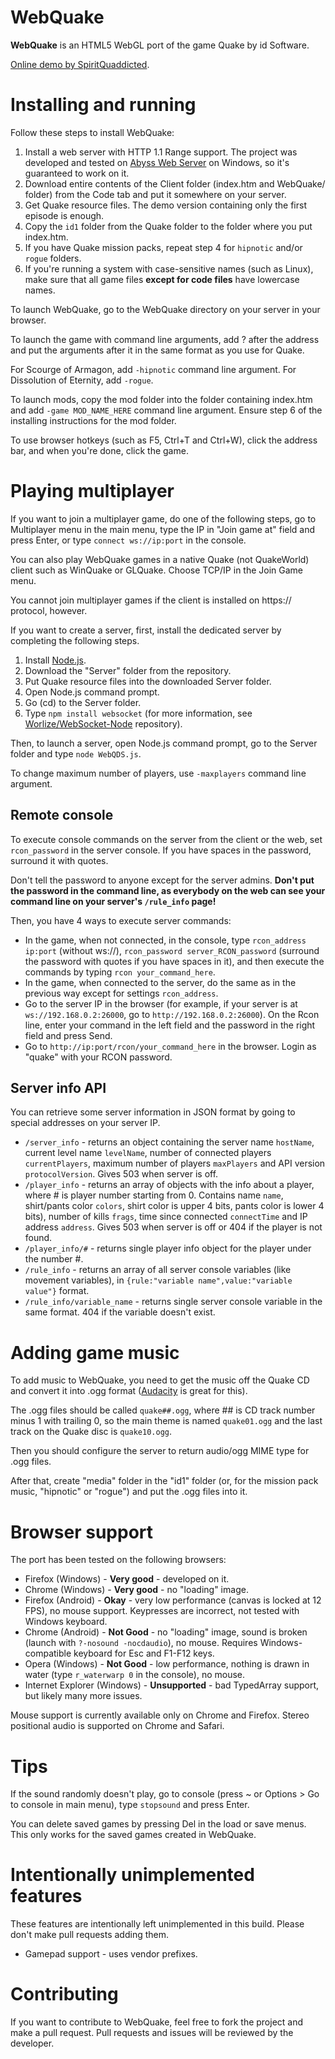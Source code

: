 # WebQuake

**WebQuake** is an HTML5 WebGL port of the game Quake by id Software.

[Online demo by SpiritQuaddicted](http://quaddicted.com/forum/viewtopic.php?pid=438).

# Installing and running

Follow these steps to install WebQuake:

1. Install a web server with HTTP 1.1 Range support. The project was developed and tested on [Abyss Web Server](http://www.aprelium.com/abyssws/) on Windows, so it's guaranteed to work on it.
2. Download entire contents of the Client folder (index.htm and WebQuake/ folder) from the Code tab and put it somewhere on your server.
3. Get Quake resource files. The demo version containing only the first episode is enough.
4. Copy the `id1` folder from the Quake folder to the folder where you put index.htm.
5. If you have Quake mission packs, repeat step 4 for `hipnotic` and/or `rogue` folders.
6. If you're running a system with case-sensitive names (such as Linux), make sure that all game files **except for code files** have lowercase names.

To launch WebQuake, go to the WebQuake directory on your server in your browser.

To launch the game with command line arguments, add ? after the address and put the arguments after it in the same format as you use for Quake.

For Scourge of Armagon, add `-hipnotic` command line argument. For Dissolution of Eternity, add `-rogue`.

To launch mods, copy the mod folder into the folder containing index.htm and add `-game MOD_NAME_HERE` command line argument. Ensure step 6 of the installing instructions for the mod folder.

To use browser hotkeys (such as F5, Ctrl+T and Ctrl+W), click the address bar, and when you're done, click the game.

# Playing multiplayer

If you want to join a multiplayer game, do one of the following steps, go to Multiplayer menu in the main menu, type the IP in "Join game at" field and press Enter, or type `connect ws://ip:port` in the console.

You can also play WebQuake games in a native Quake (not QuakeWorld) client such as WinQuake or GLQuake. Choose TCP/IP in the Join Game menu.

You cannot join multiplayer games if the client is installed on https:// protocol, however.

If you want to create a server, first, install the dedicated server by completing the following steps.

1. Install [Node.js](http://nodejs.org).
2. Download the "Server" folder from the repository.
3. Put Quake resource files into the downloaded Server folder.
3. Open Node.js command prompt.
4. Go (cd) to the Server folder.
5. Type `npm install websocket` (for more information, see [Worlize/WebSocket-Node](https://github.com/Worlize/WebSocket-Node) repository).

Then, to launch a server, open Node.js command prompt, go to the Server folder and type `node WebQDS.js`.

To change maximum number of players, use `-maxplayers` command line argument.

## Remote console

To execute console commands on the server from the client or the web, set `rcon_password` in the server console. If you have spaces in the password, surround it with quotes.

Don't tell the password to anyone except for the server admins. **Don't put the password in the command line, as everybody on the web can see your command line on your server's `/rule_info` page!**

Then, you have 4 ways to execute server commands:

* In the game, when not connected, in the console, type `rcon_address ip:port` (without ws://), `rcon_password server_RCON_password` (surround the password with quotes if you have spaces in it), and then execute the commands by typing `rcon your_command_here`.
* In the game, when connected to the server, do the same as in the previous way except for settings `rcon_address`.
* Go to the server IP in the browser (for example, if your server is at `ws://192.168.0.2:26000`, go to `http://192.168.0.2:26000`). On the Rcon line, enter your command in the left field and the password in the right field and press Send.
* Go to `http://ip:port/rcon/your_command_here` in the browser. Login as "quake" with your RCON password.

## Server info API

You can retrieve some server information in JSON format by going to special addresses on your server IP.

* `/server_info` - returns an object containing the server name `hostName`, current level name `levelName`, number of connected players `currentPlayers`, maximum number of players `maxPlayers` and API version `protocolVersion`. Gives 503 when server is off.
* `/player_info` - returns an array of objects with the info about a player, where # is player number starting from 0. Contains name `name`, shirt/pants color `colors`, shirt color is upper 4 bits, pants color is lower 4 bits), number of kills `frags`, time since connected `connectTime` and IP address `address`. Gives 503 when server is off or 404 if the player is not found.
* `/player_info/#` - returns single player info object for the player under the number #.
* `/rule_info` - returns an array of all server console variables (like movement variables), in `{rule:"variable name",value:"variable value"}` format.
* `/rule_info/variable_name` - returns single server console variable in the same format. 404 if the variable doesn't exist.

# Adding game music

To add music to WebQuake, you need to get the music off the Quake CD and convert it into .ogg format ([Audacity](http://audacity.sourceforge.net/) is great for this).

The .ogg files should be called `quake##.ogg`, where ## is CD track number minus 1 with trailing 0, so the main theme is named `quake01.ogg` and the last track on the Quake disc is `quake10.ogg`.

Then you should configure the server to return audio/ogg MIME type for .ogg files.

After that, create "media" folder in the "id1" folder (or, for the mission pack music, "hipnotic" or "rogue") and put the .ogg files into it.

# Browser support

The port has been tested on the following browsers:

* Firefox (Windows) - **Very good** - developed on it.
* Chrome (Windows) - **Very good** - no "loading" image.
* Firefox (Android) - **Okay** - very low performance (canvas is locked at 12 FPS), no mouse support. Keypresses are incorrect, not tested with Windows keyboard.
* Chrome (Android) - **Not Good** - no "loading" image, sound is broken (launch with `?-nosound -nocdaudio`), no mouse. Requires Windows-compatible keyboard for Esc and F1-F12 keys.
* Opera (Windows) - **Not Good** - low performance, nothing is drawn in water (type `r_waterwarp 0` in the console), no mouse.
* Internet Explorer (Windows) - **Unsupported** - bad TypedArray support, but likely many more issues.

Mouse support is currently available only on Chrome and Firefox. Stereo positional audio is supported on Chrome and Safari.

# Tips

If the sound randomly doesn't play, go to console (press ~ or Options > Go to console in main menu), type `stopsound` and press Enter.

You can delete saved games by pressing Del in the load or save menus. This only works for the saved games created in WebQuake.

# Intentionally unimplemented features

These features are intentionally left unimplemented in this build. Please don't make pull requests adding them.

* Gamepad support - uses vendor prefixes.

# Contributing

If you want to contribute to WebQuake, feel free to fork the project and make a pull request. Pull requests and issues will be reviewed by the developer.
